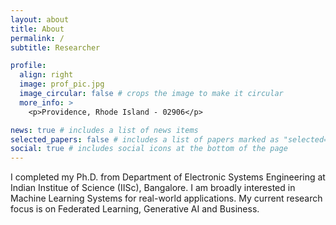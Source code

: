 ```yaml
---
layout: about
title: About
permalink: /
subtitle: Researcher

profile:
  align: right
  image: prof_pic.jpg
  image_circular: false # crops the image to make it circular
  more_info: >
    <p>Providence, Rhode Island - 02906</p>

news: true # includes a list of news items
selected_papers: false # includes a list of papers marked as "selected={true}"
social: true # includes social icons at the bottom of the page
---
```


I completed my Ph.D. from Department of Electronic Systems Engineering at Indian Institue of Science (IISc), Bangalore.
I am broadly interested in Machine Learning Systems for real-world applications. My current research focus is on Federated Learning, Generative AI and Business. 
